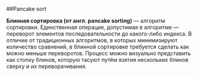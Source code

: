 ##Pancake sort

**Блинная сортировка (от англ. pancake sorting)** — алгоритм сортировки. Единственная операция, допустимая в алгоритме — переворот элементов последовательности до какого-либо индекса. В отличие от традиционных алгоритмов, в которых минимизируют количество сравнений, в блинной сортировке требуется сделать как можно меньше переворотов. Процесс можно визуально представить как стопку блинов, которую тасуют путём взятия нескольких блинов сверху и их переворачивания.
